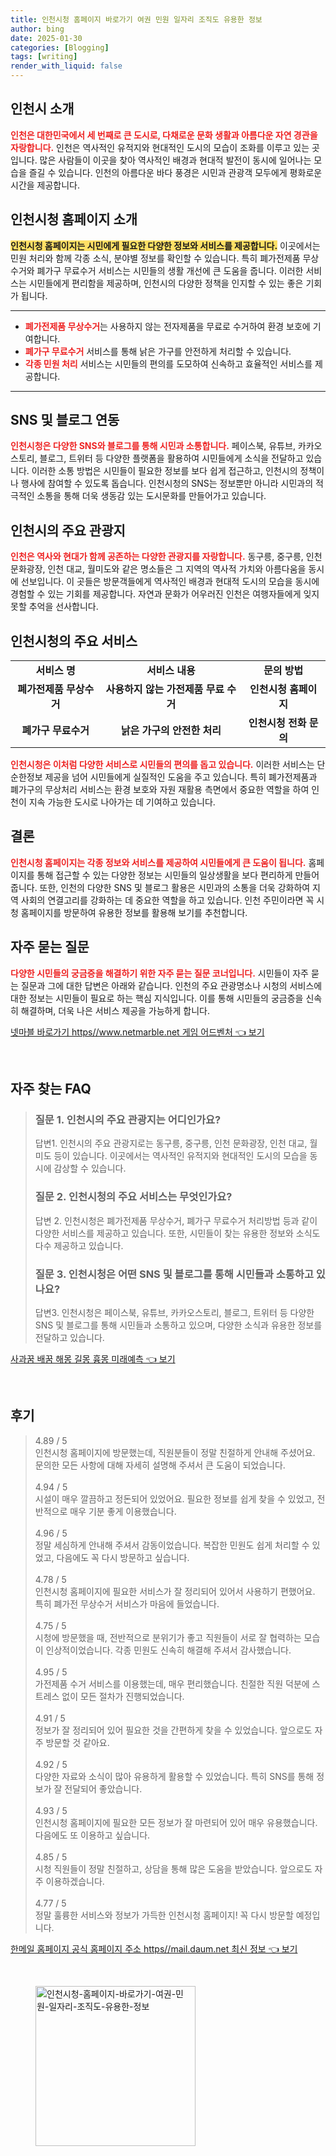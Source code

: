 ```yaml
---
title: 인천시청 홈페이지 바로가기 여권 민원 일자리 조직도 유용한 정보
author: bing
date: 2025-01-30
categories: [Blogging]
tags: [writing]
render_with_liquid: false
---
```



<h2 id='인천시_소개'>인천시 소개</h2>

<p><b><span style="color: #ee2323;">인천은 대한민국에서 세 번째로 큰 도시로, 다채로운 문화 생활과 아름다운 자연 경관을 자랑합니다.</span></b> 인천은 역사적인 유적지와 현대적인 도시의 모습이 조화를 이루고 있는 곳입니다. 많은 사람들이 이곳을 찾아 역사적인 배경과 현대적 발전이 동시에 일어나는 모습을 즐길 수 있습니다. 인천의 아름다운 바다 풍경은 시민과 관광객 모두에게 평화로운 시간을 제공합니다.</p>

<h2 id='인천시청_홈페이지'>인천시청 홈페이지 소개</h2>

<p><b><span style="background-color: #ffe066;">인천시청 홈페이지는 시민에게 필요한 다양한 정보와 서비스를 제공합니다.</span></b> 이곳에서는 민원 처리와 함께 각종 소식, 분야별 정보를 확인할 수 있습니다. 특히 폐가전제품 무상수거와 폐가구 무료수거 서비스는 시민들의 생활 개선에 큰 도움을 줍니다. 이러한 서비스는 시민들에게 편리함을 제공하며, 인천시의 다양한 정책을 인지할 수 있는 좋은 기회가 됩니다.</p>

<hr />

<ul>
    <li><b><span style="color: #ee2323;">폐가전제품 무상수거</span></b>는 사용하지 않는 전자제품을 무료로 수거하여 환경 보호에 기여합니다.</li>
    <li><b><span style="color: #ee2323;">폐가구 무료수거</span></b> 서비스를 통해 낡은 가구를 안전하게 처리할 수 있습니다.</li>
    <li><b><span style="color: #ee2323;">각종 민원 처리</span></b> 서비스는 시민들의 편의를 도모하여 신속하고 효율적인 서비스를 제공합니다.</li>
</ul>

<hr />

<h2 id='SNS_및_블로그_활용'>SNS 및 블로그 연동</h2>

<p><b><span style="color: #ee2323;">인천시청은 다양한 SNS와 블로그를 통해 시민과 소통합니다.</span></b> 페이스북, 유튜브, 카카오스토리, 블로그, 트위터 등 다양한 플랫폼을 활용하여 시민들에게 소식을 전달하고 있습니다. 이러한 소통 방법은 시민들이 필요한 정보를 보다 쉽게 접근하고, 인천시의 정책이나 행사에 참여할 수 있도록 돕습니다. 인천시청의 SNS는 정보뿐만 아니라 시민과의 적극적인 소통을 통해 더욱 생동감 있는 도시문화를 만들어가고 있습니다.</p>

<h2 id='인천시의_주요_관광지'>인천시의 주요 관광지</h2>

<p><b><span style="color: #ee2323;">인천은 역사와 현대가 함께 공존하는 다양한 관광지를 자랑합니다.</span></b> 동구릉, 중구릉, 인천 문화광장, 인천 대교, 월미도와 같은 명소들은 그 지역의 역사적 가치와 아름다움을 동시에 선보입니다. 이 곳들은 방문객들에게 역사적인 배경과 현대적 도시의 모습을 동시에 경험할 수 있는 기회를 제공합니다. 자연과 문화가 어우러진 인천은 여행자들에게 잊지 못할 추억을 선사합니다.</p>

<h2 id='인천시청의_주요_서비스'>인천시청의 주요 서비스</h2>

<table>
    <tr>
        <td style="text-align: center; height: 17px;"><b>서비스 명</b></td>
        <td style="text-align: center; height: 17px;"><b>서비스 내용</b></td>
        <td style="text-align: center; height: 17px;"><b>문의 방법</b></td>
    </tr>
    <tr>
        <td style="text-align: center; height: 17px;"><b>폐가전제품 무상수거</b></td>
        <td style="text-align: center; height: 17px;"><b>사용하지 않는 가전제품 무료 수거</b></td>
        <td style="text-align: center; height: 17px;"><b>인천시청 홈페이지</b></td>
    </tr>
    <tr>
        <td style="text-align: center; height: 17px;"><b>폐가구 무료수거</b></td>
        <td style="text-align: center; height: 17px;"><b>낡은 가구의 안전한 처리</b></td>
        <td style="text-align: center; height: 17px;"><b>인천시청 전화 문의</b></td>
    </tr>
</table>

<p><b><span style="color: #ee2323;">인천시청은 이처럼 다양한 서비스로 시민들의 편의를 돕고 있습니다.</span></b> 이러한 서비스는 단순한정보 제공을 넘어 시민들에게 실질적인 도움을 주고 있습니다. 특히 폐가전제품과 폐가구의 무상처리 서비스는 환경 보호와 자원 재활용 측면에서 중요한 역할을 하여 인천이 지속 가능한 도시로 나아가는 데 기여하고 있습니다.</p>

<h2 id='결론'>결론</h2>

<p><b><span style="color: #ee2323;">인천시청 홈페이지는 각종 정보와 서비스를 제공하여 시민들에게 큰 도움이 됩니다.</span></b> 홈페이지를 통해 접근할 수 있는 다양한 정보는 시민들의 일상생활을 보다 편리하게 만들어 줍니다. 또한, 인천의 다양한 SNS 및 블로그 활용은 시민과의 소통을 더욱 강화하여 지역 사회의 연결고리를 강화하는 데 중요한 역할을 하고 있습니다. 인천 주민이라면 꼭 시청 홈페이지를 방문하여 유용한 정보를 활용해 보기를 추천합니다.</p>

<h2 id='자주_묻는_질문'>자주 묻는 질문</h2>

<p><b><span style="color: #ee2323;">다양한 시민들의 궁금증을 해결하기 위한 자주 묻는 질문 코너입니다.</span></b> 시민들이 자주 묻는 질문과 그에 대한 답변은 아래와 같습니다. 인천의 주요 관광명소나 시청의 서비스에 대한 정보는 시민들이 필요로 하는 핵심 지식입니다. 이를 통해 시민들의 궁금증을 신속히 해결하며, 더욱 나은 서비스 제공을 가능하게 합니다.</p>


<p><a class="click-button" title="넷마블 바로가기 https//www.netmarble.net 게임 어드벤처" href="https://24nara.github.io/posts/%EB%84%B7%EB%A7%88%EB%B8%94-%EB%B0%94%EB%A1%9C%EA%B0%80%EA%B8%B0-httpswww.netmarble.net-%EA%B2%8C%EC%9E%84-%EC%96%B4%EB%93%9C%EB%B2%A4%EC%B2%98/" rel="dofollow">넷마블 바로가기 https//www.netmarble.net 게임 어드벤처 👈 보기</a></p><br>
<h2 id='자주_찾는_FAQ'>자주 찾는 FAQ</h2>
<div itemscope="" itemtype="https://schema.org/FAQPage"> 
<blockquote> 
<div itemscope="" itemprop="mainEntity" itemtype="https://schema.org/Question"> 
<h3 itemprop="name">질문 1. 인천시의 주요 관광지는 어디인가요?</h3> 
<div itemscope="" itemprop="acceptedAnswer" itemtype="https://schema.org/Answer"> 
<span itemprop="text"> 
<p>답변1. 인천시의 주요 관광지로는 동구릉, 중구릉, 인천 문화광장, 인천 대교, 월미도 등이 있습니다. 이곳에서는 역사적인 유적지와 현대적인 도시의 모습을 동시에 감상할 수 있습니다.</p> 
</span> 
</div> 
</div> 
<div itemscope="" itemprop="mainEntity" itemtype="https://schema.org/Question"> 
<h3 itemprop="name">질문 2. 인천시청의 주요 서비스는 무엇인가요?</h3> 
<div itemscope="" itemprop="acceptedAnswer" itemtype="https://schema.org/Answer"> 
<span itemprop="text"> 
<p>답변 2. 인천시청은 폐가전제품 무상수거, 폐가구 무료수거 처리방법 등과 같이 다양한 서비스를 제공하고 있습니다. 또한, 시민들이 찾는 유용한 정보와 소식도 다수 제공하고 있습니다.</p> 
</span> 
</div> 
</div> 
<div itemscope="" itemprop="mainEntity" itemtype="https://schema.org/Question"> 
<h3 itemprop="name">질문 3. 인천시청은 어떤 SNS 및 블로그를 통해 시민들과 소통하고 있나요?</h3> 
<div itemscope="" itemprop="acceptedAnswer" itemtype="https://schema.org/Answer"> 
<span itemprop="text"> 
<p>답변3. 인천시청은 페이스북, 유튜브, 카카오스토리, 블로그, 트위터 등 다양한 SNS 및 블로그를 통해 시민들과 소통하고 있으며, 다양한 소식과 유용한 정보를 전달하고 있습니다.</p> 
</span> 
</div> 
</div> 
</blockquote> 
</div>
<p><a class="click-button" title="사과꿈 배꿈 해몽 길몽 흉몽 미래예측" href="https://24nara.github.io/posts/%EC%82%AC%EA%B3%BC%EA%BF%88-%EB%B0%B0%EA%BF%88-%ED%95%B4%EB%AA%BD-%EA%B8%B8%EB%AA%BD-%ED%9D%89%EB%AA%BD-%EB%AF%B8%EB%9E%98%EC%98%88%EC%B8%A1/" rel="dofollow">사과꿈 배꿈 해몽 길몽 흉몽 미래예측 👈 보기</a></p><br>
<h2 id='후기'>후기</h2>
<div itemscope itemtype="https://schema.org/Product">
  <blockquote>
  <div itemprop="review" itemscope itemtype="https://schema.org/Review">
      <div itemprop="reviewRating" itemscope itemtype="https://schema.org/Rating"> <span itemprop="ratingValue">4.89</span> / <span itemprop="bestRating">5</span> </div>
      <span itemprop="reviewBody">인천시청 홈페이지에 방문했는데, 직원분들이 정말 친절하게 안내해 주셨어요. 문의한 모든 사항에 대해 자세히 설명해 주셔서 큰 도움이 되었습니다.</span>
  </div>
  <br>
  <div itemprop="review" itemscope itemtype="https://schema.org/Review">
      <div itemprop="reviewRating" itemscope itemtype="https://schema.org/Rating"> <span itemprop="ratingValue">4.94</span> / <span itemprop="bestRating">5</span> </div>
      <span itemprop="reviewBody">시설이 매우 깔끔하고 정돈되어 있었어요. 필요한 정보를 쉽게 찾을 수 있었고, 전반적으로 매우 기분 좋게 이용했습니다.</span>
  </div>
  <br>
  <div itemprop="review" itemscope itemtype="https://schema.org/Review">
      <div itemprop="reviewRating" itemscope itemtype="https://schema.org/Rating"> <span itemprop="ratingValue">4.96</span> / <span itemprop="bestRating">5</span> </div>
      <span itemprop="reviewBody">정말 세심하게 안내해 주셔서 감동이었습니다. 복잡한 민원도 쉽게 처리할 수 있었고, 다음에도 꼭 다시 방문하고 싶습니다.</span>
  </div>
  <br>
  <div itemprop="review" itemscope itemtype="https://schema.org/Review">
      <div itemprop="reviewRating" itemscope itemtype="https://schema.org/Rating"> <span itemprop="ratingValue">4.78</span> / <span itemprop="bestRating">5</span> </div>
      <span itemprop="reviewBody">인천시청 홈페이지에 필요한 서비스가 잘 정리되어 있어서 사용하기 편했어요. 특히 폐가전 무상수거 서비스가 마음에 들었습니다.</span>
  </div>
  <br>
  <div itemprop="review" itemscope itemtype="https://schema.org/Review">
      <div itemprop="reviewRating" itemscope itemtype="https://schema.org/Rating"> <span itemprop="ratingValue">4.75</span> / <span itemprop="bestRating">5</span> </div>
      <span itemprop="reviewBody">시청에 방문했을 때, 전반적으로 분위기가 좋고 직원들이 서로 잘 협력하는 모습이 인상적이었습니다. 각종 민원도 신속히 해결해 주셔서 감사했습니다.</span>
  </div>
  <br>
  <div itemprop="review" itemscope itemtype="https://schema.org/Review">
      <div itemprop="reviewRating" itemscope itemtype="https://schema.org/Rating"> <span itemprop="ratingValue">4.95</span> / <span itemprop="bestRating">5</span> </div>
      <span itemprop="reviewBody">가전제품 수거 서비스를 이용했는데, 매우 편리했습니다. 친절한 직원 덕분에 스트레스 없이 모든 절차가 진행되었습니다.</span>
  </div>
  <br>
  <div itemprop="review" itemscope itemtype="https://schema.org/Review">
      <div itemprop="reviewRating" itemscope itemtype="https://schema.org/Rating"> <span itemprop="ratingValue">4.91</span> / <span itemprop="bestRating">5</span> </div>
      <span itemprop="reviewBody">정보가 잘 정리되어 있어 필요한 것을 간편하게 찾을 수 있었습니다. 앞으로도 자주 방문할 것 같아요.</span>
  </div>
  <br>
  <div itemprop="review" itemscope itemtype="https://schema.org/Review">
      <div itemprop="reviewRating" itemscope itemtype="https://schema.org/Rating"> <span itemprop="ratingValue">4.92</span> / <span itemprop="bestRating">5</span> </div>
      <span itemprop="reviewBody">다양한 자료와 소식이 많아 유용하게 활용할 수 있었습니다. 특히 SNS를 통해 정보가 잘 전달되어 좋았습니다.</span>
  </div>
  <br>
  <div itemprop="review" itemscope itemtype="https://schema.org/Review">
      <div itemprop="reviewRating" itemscope itemtype="https://schema.org/Rating"> <span itemprop="ratingValue">4.93</span> / <span itemprop="bestRating">5</span> </div>
      <span itemprop="reviewBody">인천시청 홈페이지에 필요한 모든 정보가 잘 마련되어 있어 매우 유용했습니다. 다음에도 또 이용하고 싶습니다.</span>
  </div>
  <br>
  <div itemprop="review" itemscope itemtype="https://schema.org/Review">
      <div itemprop="reviewRating" itemscope itemtype="https://schema.org/Rating"> <span itemprop="ratingValue">4.85</span> / <span itemprop="bestRating">5</span> </div>
      <span itemprop="reviewBody">시청 직원들이 정말 친절하고, 상담을 통해 많은 도움을 받았습니다. 앞으로도 자주 이용하겠습니다.</span>
  </div>
  <br>
  <div itemprop="review" itemscope itemtype="https://schema.org/Review">
      <div itemprop="reviewRating" itemscope itemtype="https://schema.org/Rating"> <span itemprop="ratingValue">4.77</span> / <span itemprop="bestRating">5</span> </div>
      <span itemprop="reviewBody">정말 훌륭한 서비스와 정보가 가득한 인천시청 홈페이지! 꼭 다시 방문할 예정입니다.</span>
  </div>
  </blockquote>
</div>
<p><a class="click-button" title="한메일 홈페이지 공식 홈페이지 주소 https//mail.daum.net 최신 정보" href="https://24nara.github.io/posts/%ED%95%9C%EB%A9%94%EC%9D%BC-%ED%99%88%ED%8E%98%EC%9D%B4%EC%A7%80-%EA%B3%B5%EC%8B%9D-%ED%99%88%ED%8E%98%EC%9D%B4%EC%A7%80-%EC%A3%BC%EC%86%8C-httpsmail.daum.net-%EC%B5%9C%EC%8B%A0-%EC%A0%95%EB%B3%B4/" rel="dofollow">한메일 홈페이지 공식 홈페이지 주소 https//mail.daum.net 최신 정보 👈 보기</a></p><br>
<figure class="image"><img src="https://24nara.github.io/assets/img/thumbnail/인천시청-홈페이지-바로가기-여권-민원-일자리-조직도-유용한-정보.webp" alt="인천시청-홈페이지-바로가기-여권-민원-일자리-조직도-유용한-정보" width="256" height="256"></figure>